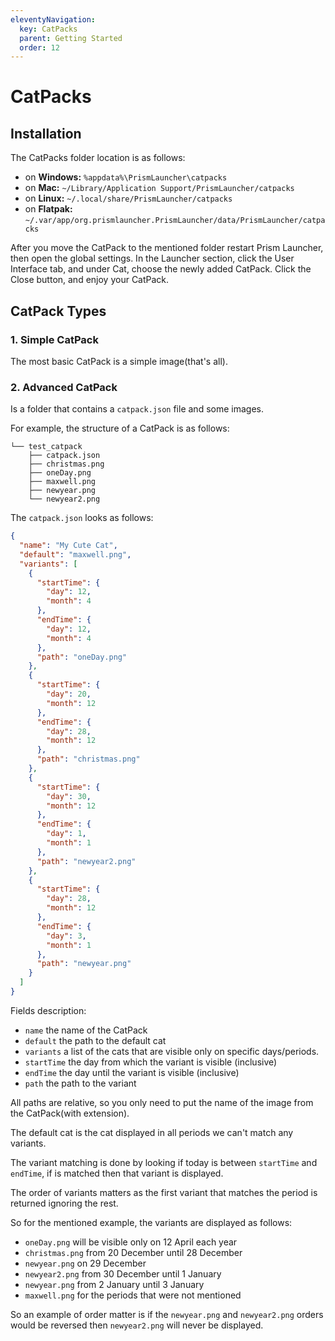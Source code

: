 ```yaml
---
eleventyNavigation:
  key: CatPacks
  parent: Getting Started
  order: 12
---
```


# CatPacks

## Installation

The CatPacks folder location is as follows:

- on **Windows:** `%appdata%\PrismLauncher\catpacks`
- on **Mac:** `~/Library/Application Support/PrismLauncher/catpacks`
- on **Linux:** `~/.local/share/PrismLauncher/catpacks`
- on **Flatpak:** `~/.var/app/org.prismlauncher.PrismLauncher/data/PrismLauncher/catpacks`

After you move the CatPack to the mentioned folder restart Prism Launcher, then open the global settings.
In the Launcher section, click the User Interface tab, and under Cat, choose the newly added CatPack.
Click the Close button, and enjoy your CatPack.

## CatPack Types

### 1. Simple CatPack

The most basic CatPack is a simple image(that's all).

### 2. Advanced CatPack

Is a folder that contains a `catpack.json` file and some images.

For example, the structure of a CatPack is as follows:

```text
└── test_catpack
    ├── catpack.json
    ├── christmas.png
    ├── oneDay.png
    ├── maxwell.png
    ├── newyear.png
    └── newyear2.png
```

The `catpack.json` looks as follows:

```json
{
  "name": "My Cute Cat",
  "default": "maxwell.png",
  "variants": [
    {
      "startTime": {
        "day": 12,
        "month": 4
      },
      "endTime": {
        "day": 12,
        "month": 4
      },
      "path": "oneDay.png"
    },
    {
      "startTime": {
        "day": 20,
        "month": 12
      },
      "endTime": {
        "day": 28,
        "month": 12
      },
      "path": "christmas.png"
    },
    {
      "startTime": {
        "day": 30,
        "month": 12
      },
      "endTime": {
        "day": 1,
        "month": 1
      },
      "path": "newyear2.png"
    },
    {
      "startTime": {
        "day": 28,
        "month": 12
      },
      "endTime": {
        "day": 3,
        "month": 1
      },
      "path": "newyear.png"
    }
  ]
}
```

Fields description:

- `name` the name of the CatPack
- `default` the path to the default cat
- `variants` a list of the cats that are visible only on specific days/periods.
- `startTime` the day from which the variant is visible (inclusive)
- `endTime` the day until the variant is visible (inclusive)
- `path` the path to the variant

All paths are relative, so you only need to put the name of the image from the CatPack(with extension).

The default cat is the cat displayed in all periods we can't match any variants.

The variant matching is done by looking if today is between `startTime` and `endTime`, if is matched then that variant is displayed.

The order of variants matters as the first variant that matches the period is returned ignoring the rest.

So for the mentioned example, the variants are displayed as follows:

- `oneDay.png` will be visible only on 12 April each year
- `christmas.png` from 20 December until 28 December
- `newyear.png` on 29 December
- `newyear2.png` from 30 December until 1 January
- `newyear.png` from 2 January until 3 January
- `maxwell.png` for the periods that were not mentioned

So an example of order matter is if the `newyear.png` and `newyear2.png` orders would be reversed then `newyear2.png` will never be displayed.
